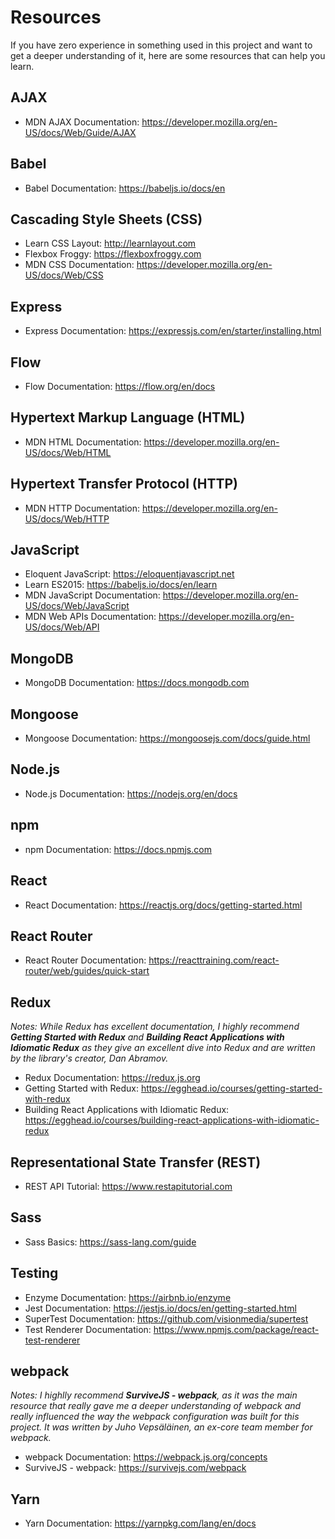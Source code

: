 # Resources
If you have zero experience in something used in this project and want to get a deeper understanding of it, here are some resources that can help you learn.

## AJAX
* MDN AJAX Documentation: https://developer.mozilla.org/en-US/docs/Web/Guide/AJAX

## Babel
* Babel Documentation: https://babeljs.io/docs/en

## Cascading Style Sheets (CSS)
* Learn CSS Layout: http://learnlayout.com
* Flexbox Froggy: https://flexboxfroggy.com
* MDN CSS Documentation: https://developer.mozilla.org/en-US/docs/Web/CSS

## Express
* Express Documentation: https://expressjs.com/en/starter/installing.html

## Flow
* Flow Documentation: https://flow.org/en/docs

## Hypertext Markup Language (HTML)
* MDN HTML Documentation: https://developer.mozilla.org/en-US/docs/Web/HTML

## Hypertext Transfer Protocol (HTTP)
* MDN HTTP Documentation: https://developer.mozilla.org/en-US/docs/Web/HTTP

## JavaScript
* Eloquent JavaScript: https://eloquentjavascript.net
* Learn ES2015: https://babeljs.io/docs/en/learn
* MDN JavaScript Documentation: https://developer.mozilla.org/en-US/docs/Web/JavaScript
* MDN Web APIs Documentation: https://developer.mozilla.org/en-US/docs/Web/API

## MongoDB
* MongoDB Documentation: https://docs.mongodb.com

## Mongoose
* Mongoose Documentation: https://mongoosejs.com/docs/guide.html

## Node.js
* Node.js Documentation: https://nodejs.org/en/docs

## npm
* npm Documentation: https://docs.npmjs.com

## React
* React Documentation: https://reactjs.org/docs/getting-started.html

## React Router
* React Router Documentation: https://reacttraining.com/react-router/web/guides/quick-start

## Redux
*Notes: While Redux has excellent documentation, I highly recommend **Getting Started with Redux** and **Building React Applications with Idiomatic Redux** as they give an excellent dive into Redux and are written by the library's creator, Dan Abramov.*
* Redux Documentation: https://redux.js.org
* Getting Started with Redux: https://egghead.io/courses/getting-started-with-redux
* Building React Applications with Idiomatic Redux: https://egghead.io/courses/building-react-applications-with-idiomatic-redux

## Representational State Transfer (REST)
* REST API Tutorial: https://www.restapitutorial.com

## Sass
* Sass Basics: https://sass-lang.com/guide

## Testing
* Enzyme Documentation: https://airbnb.io/enzyme
* Jest Documentation: https://jestjs.io/docs/en/getting-started.html
* SuperTest Documentation: https://github.com/visionmedia/supertest
* Test Renderer Documentation: https://www.npmjs.com/package/react-test-renderer

## webpack
*Notes: I highlly recommend **SurviveJS - webpack**, as it was the main resource that really gave me a deeper understanding of webpack and really influenced the way the webpack configuration was built for this project. It was written by Juho Vepsäläinen, an ex-core team member for webpack.*
* webpack Documentation: https://webpack.js.org/concepts
* SurviveJS - webpack: https://survivejs.com/webpack

## Yarn
* Yarn Documentation: https://yarnpkg.com/lang/en/docs